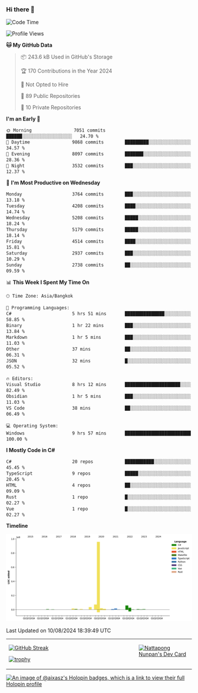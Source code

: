 ### Hi there 👋

<!--START_SECTION:waka-->
![Code Time](http://img.shields.io/badge/Code%20Time-1%2C839%20hrs%201%20min-blue)

![Profile Views](http://img.shields.io/badge/Profile%20Views-0-blue)

**🐱 My GitHub Data** 

> 📦 243.6 kB Used in GitHub's Storage 
 > 
> 🏆 170 Contributions in the Year 2024
 > 
> 🚫 Not Opted to Hire
 > 
> 📜 89 Public Repositories 
 > 
> 🔑 10 Private Repositories 
 > 
**I'm an Early 🐤** 

```text
🌞 Morning                7051 commits        ██████░░░░░░░░░░░░░░░░░░░   24.70 % 
🌆 Daytime                9868 commits        █████████░░░░░░░░░░░░░░░░   34.57 % 
🌃 Evening                8097 commits        ███████░░░░░░░░░░░░░░░░░░   28.36 % 
🌙 Night                  3532 commits        ███░░░░░░░░░░░░░░░░░░░░░░   12.37 % 
```
📅 **I'm Most Productive on Wednesday** 

```text
Monday                   3764 commits        ███░░░░░░░░░░░░░░░░░░░░░░   13.18 % 
Tuesday                  4208 commits        ████░░░░░░░░░░░░░░░░░░░░░   14.74 % 
Wednesday                5208 commits        █████░░░░░░░░░░░░░░░░░░░░   18.24 % 
Thursday                 5179 commits        █████░░░░░░░░░░░░░░░░░░░░   18.14 % 
Friday                   4514 commits        ████░░░░░░░░░░░░░░░░░░░░░   15.81 % 
Saturday                 2937 commits        ███░░░░░░░░░░░░░░░░░░░░░░   10.29 % 
Sunday                   2738 commits        ██░░░░░░░░░░░░░░░░░░░░░░░   09.59 % 
```


📊 **This Week I Spent My Time On** 

```text
🕑︎ Time Zone: Asia/Bangkok

💬 Programming Languages: 
C#                       5 hrs 51 mins       ███████████████░░░░░░░░░░   58.85 % 
Binary                   1 hr 22 mins        ███░░░░░░░░░░░░░░░░░░░░░░   13.84 % 
Markdown                 1 hr 5 mins         ███░░░░░░░░░░░░░░░░░░░░░░   11.03 % 
Other                    37 mins             ██░░░░░░░░░░░░░░░░░░░░░░░   06.31 % 
JSON                     32 mins             █░░░░░░░░░░░░░░░░░░░░░░░░   05.52 % 

🔥 Editors: 
Visual Studio            8 hrs 12 mins       █████████████████████░░░░   82.49 % 
Obsidian                 1 hr 5 mins         ███░░░░░░░░░░░░░░░░░░░░░░   11.03 % 
VS Code                  38 mins             ██░░░░░░░░░░░░░░░░░░░░░░░   06.49 % 

💻 Operating System: 
Windows                  9 hrs 57 mins       █████████████████████████   100.00 % 
```

**I Mostly Code in C#** 

```text
C#                       20 repos            ███████████░░░░░░░░░░░░░░   45.45 % 
TypeScript               9 repos             █████░░░░░░░░░░░░░░░░░░░░   20.45 % 
HTML                     4 repos             ██░░░░░░░░░░░░░░░░░░░░░░░   09.09 % 
Rust                     1 repo              █░░░░░░░░░░░░░░░░░░░░░░░░   02.27 % 
Vue                      1 repo              █░░░░░░░░░░░░░░░░░░░░░░░░   02.27 % 
```



**Timeline**

![Lines of Code chart](https://raw.githubusercontent.com/aixasz/aixasz/main/assets/bar_graph.png)


 Last Updated on 10/08/2024 18:39:49 UTC
<!--END_SECTION:waka-->

<table>
<tr>
<td width="70%" valign="top">
 
 [![GitHub Streak](http://github-readme-streak-stats.herokuapp.com?user=aixasz&theme=github-dark&hide_border=true&date_format=%5BY%20%5DM%20j)](https://git.io/streak-stats)

 [![trophy](https://github-profile-trophy.vercel.app/?username=aixasz&theme=onedark)](https://github.com/ryo-ma/github-profile-trophy)
 </td>
<td width="30%" valign="top">
 
<a href="https://app.daily.dev/aixasz"><img src="https://api.daily.dev/devcards/403207936e6547c9a85ea449e9f3abe8.png?r=re8" alt="Nattapong Nunpan's Dev Card"/></a>

 </td>
</tr>
</table>

[![An image of @aixasz's Holopin badges, which is a link to view their full Holopin profile](https://holopin.me/aixasz)](https://holopin.io/@aixasz)
 

